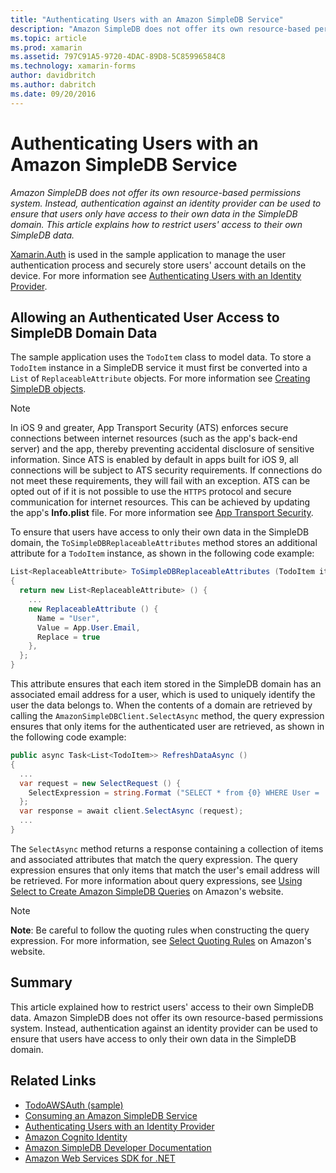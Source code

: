 ```yaml
---
title: "Authenticating Users with an Amazon SimpleDB Service"
description: "Amazon SimpleDB does not offer its own resource-based permissions system. Instead, authentication against an identity provider can be used to ensure that users only have access to their own data in the SimpleDB domain. This article explains how to restrict users' access to their own SimpleDB data."
ms.topic: article
ms.prod: xamarin
ms.assetid: 797C91A5-9720-4DAC-89D8-5C85996584C8
ms.technology: xamarin-forms
author: davidbritch
ms.author: dabritch
ms.date: 09/20/2016
---
```


# Authenticating Users with an Amazon SimpleDB Service

_Amazon SimpleDB does not offer its own resource-based permissions system. Instead, authentication against an identity provider can be used to ensure that users only have access to their own data in the SimpleDB domain. This article explains how to restrict users' access to their own SimpleDB data._

[Xamarin.Auth](https://github.com/xamarin/Xamarin.Auth) is used in the sample application to manage the user authentication process and securely store users' account details on the device. For more information see [Authenticating Users with an Identity Provider](~/xamarin-forms/data-cloud/authentication/oauth.md).

## Allowing an Authenticated User Access to SimpleDB Domain Data

The sample application uses the `TodoItem` class to model data. To store a `TodoItem` instance in a SimpleDB service it must first be converted into a `List` of `ReplaceableAttribute` objects. For more information see [Creating SimpleDB objects](~/xamarin-forms/data-cloud/consuming/aws.md).

> [!NOTE]
> In iOS 9 and greater, App Transport Security (ATS) enforces secure connections between internet resources (such as the app's back-end server) and the app, thereby preventing accidental disclosure of sensitive information. Since ATS is enabled by default in apps built for iOS 9, all connections will be subject to ATS security requirements. If connections do not meet these requirements, they will fail with an exception.
> ATS can be opted out of if it is not possible to use the `HTTPS` protocol and secure communication for internet resources. This can be achieved by updating the app's **Info.plist** file. For more information see [App Transport Security](~/ios/app-fundamentals/ats.md).

To ensure that users have access to only their own data in the SimpleDB domain, the `ToSimpleDBReplaceableAttributes` method stores an additional attribute for a `TodoItem` instance, as shown in the following code example:

```csharp
List<ReplaceableAttribute> ToSimpleDBReplaceableAttributes (TodoItem item)
{
  return new List<ReplaceableAttribute> () {
    ...
    new ReplaceableAttribute () {
      Name = "User",
      Value = App.User.Email,
      Replace = true
    },
  };
}
```

This attribute ensures that each item stored in the SimpleDB domain has an associated email address for a user, which is used to uniquely identify the user the data belongs to. When the contents of a domain are retrieved by calling the `AmazonSimpleDBClient.SelectAsync` method, the query expression ensures that only items for the authenticated user are retrieved, as shown in the following code example:

```csharp
public async Task<List<TodoItem>> RefreshDataAsync ()
{
  ...
  var request = new SelectRequest () {
    SelectExpression = string.Format ("SELECT * from {0} WHERE User = '{1}'", tableName, App.User.Email)
  };
  var response = await client.SelectAsync (request);
  ...
}
```

The `SelectAsync` method returns a response containing a collection of items and associated attributes that match the query expression. The query expression ensures that only items that match the user's email address will be retrieved. For more information about query expressions, see [Using Select to Create Amazon SimpleDB Queries](http://docs.aws.amazon.com/AmazonSimpleDB/latest/DeveloperGuide/UsingSelect.html) on Amazon's website.

> [!NOTE]
> **Note**: Be careful to follow the quoting rules when constructing the query expression. For more information, see [Select Quoting Rules](http://docs.aws.amazon.com/AmazonSimpleDB/latest/DeveloperGuide/QuotingRulesSelect.html) on Amazon's website.

## Summary

This article explained how to restrict users' access to their own SimpleDB data. Amazon SimpleDB does not offer its own resource-based permissions system. Instead, authentication against an identity provider can be used to ensure that users have access to only their own data in the SimpleDB domain.


## Related Links

- [TodoAWSAuth (sample)](https://developer.xamarin.com/samples/xamarin-forms/WebServices/TodoAWSAuth/)
- [Consuming an Amazon SimpleDB Service](~/xamarin-forms/data-cloud/consuming/aws.md)
- [Authenticating Users with an Identity Provider](~/xamarin-forms/data-cloud/authentication/oauth.md)
- [Amazon Cognito Identity](http://docs.aws.amazon.com/cognito/devguide/identity/)
- [Amazon SimpleDB Developer Documentation](http://docs.aws.amazon.com/AmazonSimpleDB/latest/DeveloperGuide/Welcome.html)
- [Amazon Web Services SDK for .NET](https://www.nuget.org/packages?q=Tags%3A%22aws-sdk-v3%22)

